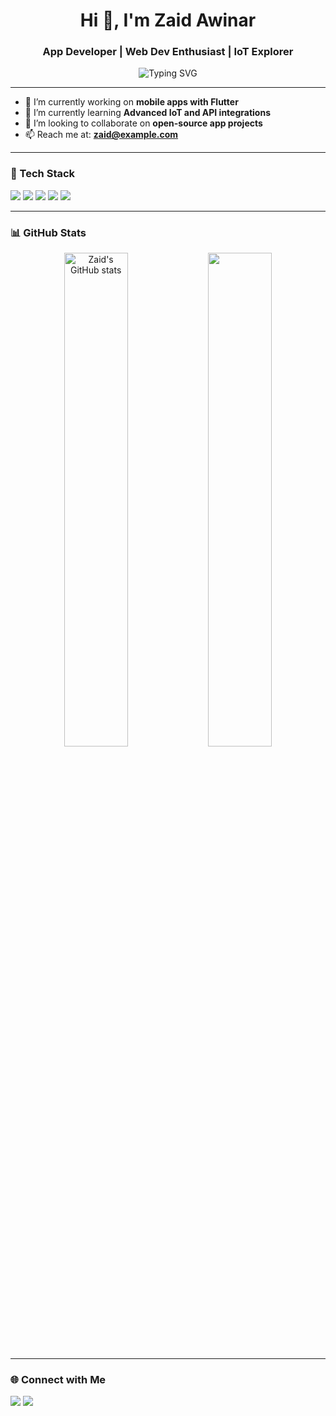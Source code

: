 <h1 align="center">Hi 👋, I'm Zaid Awinar</h1>
<h3 align="center">App Developer | Web Dev Enthusiast | IoT Explorer</h3>

<p align="center">
  <img src="https://readme-typing-svg.herokuapp.com?font=Fira+Code&size=18&pause=1000&center=true&vCenter=true&width=435&lines=Passionate+App+Developer;Web+Developer+%26+IoT+Enthusiast;Lifelong+Learner" alt="Typing SVG" />
</p>

---

- 🔭 I’m currently working on **mobile apps with Flutter**
- 🌱 I’m currently learning **Advanced IoT and API integrations**
- 👯 I’m looking to collaborate on **open-source app projects**
- 📫 Reach me at: **zaid@example.com**

---

### 🚀 Tech Stack

<p align="left">
  <img src="https://img.shields.io/badge/Flutter-02569B?style=for-the-badge&logo=flutter&logoColor=white"/>
  <img src="https://img.shields.io/badge/Dart-0175C2?style=for-the-badge&logo=dart&logoColor=white"/>
  <img src="https://img.shields.io/badge/ESP32-323232?style=for-the-badge&logo=arduino&logoColor=white"/>
  <img src="https://img.shields.io/badge/HTML5-e34c26?style=for-the-badge&logo=html5&logoColor=white"/>
  <img src="https://img.shields.io/badge/CSS3-264de4?style=for-the-badge&logo=css3&logoColor=white"/>
</p>

---

### 📊 GitHub Stats

<p align="center">
  <img src="https://github-readme-stats.vercel.app/api?username=zaidawinar&show_icons=true&theme=radical" alt="Zaid's GitHub stats" width="45%"/>
  <img src="https://github-readme-streak-stats.herokuapp.com/?user=zaidawinar&theme=radical" width="45%"/>
</p>

---

### 🌐 Connect with Me

<p align="left">
  <a href="https://www.linkedin.com/in/yourlinkedin/" target="_blank"><img src="https://img.shields.io/badge/LinkedIn-blue?style=for-the-badge&logo=linkedin&logoColor=white" /></a>
  <a href="mailto:youremail@gmail.com"><img src="https://img.shields.io/badge/Gmail-red?style=for-the-badge&logo=gmail&logoColor=white" /></a>
</p>
